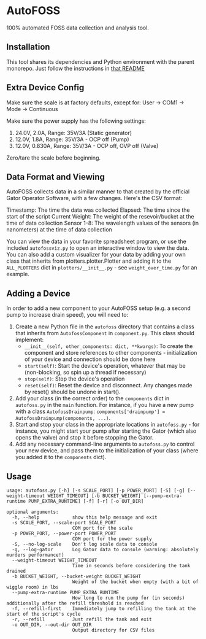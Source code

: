 # AutoFOSS

100% automated FOSS data collection and analysis tool.

## Installation

This tool shares its dependencies and Python environment with the parent monorepo. Just follow the instructions in [that README](../README.md)

## Extra Device Config

Make sure the scale is at factory defaults, except for:
User -> COM1 -> Mode -> Continuous

Make sure the power supply has the following settings:
1. 24.0V, 2.0A, Range: 35V/3A (Static generator)
2. 12.0V, 1.8A, Range: 35V/3A - OCP off (Pump)
3. 12.0V, 0.830A, Range: 35V/3A - OCP off, OVP off (Valve)

Zero/tare the scale before beginning.

## Data Format and Viewing

AutoFOSS collects data in a similar manner to that created by the official Gator Operator Software, with a few changes. Here's the CSV format:

Timestamp: The time the data was collected
Elapsed: The time since the start of the script
Current Weight: The weight of the resevoir/bucket at the time of data collection
Sensor 1-8: The wavelength values of the sensors (in nanometers) at the time of data collection

You can view the data in your favorite spreadsheet program, or use the included `autofossviz.py` to open an interactive window to view the data. You can also add a custom visualizer for your data by adding your own class that inherits from plotters.plotter.Plotter and adding it to the `ALL_PLOTTERS` dict in `plotters/__init__.py` - see `weight_over_time.py` for an example.

## Adding a Device

In order to add a new component to your AutoFOSS setup (e.g. a second pump to increase drain speed), you will need to:

1. Create a new Python file in the `autofoss` directory that contains a class that inherits from `AutofossComponent` in `component.py`. This class should implement:
    - `__init__(self, other_components: dict, **kwargs)`: To create the component and store references to other components - initialization of your device and connection should be done here
    - `start(self)`: Start the device's operation, whatever that may be (non-blocking, so spin up a thread if necessary)
    - `stop(self)`: Stop the device's operation
    - `reset(self)`: Reset the device and disconnect. Any changes made by reset() should be undone in start().
2. Add your class (in the correct order) to the `components` dict in `autofoss.py` in the `main` function. For instance, if you have a new pump with a class `AutofossDrainpump`: `components['drainpump'] = AutofossDrainpump(components, ...)`.
3. Start and stop your class in the appropriate locations in `autofoss.py` - for instance, you might start your pump after starting the Gator (which also opens the valve) and stop it before stopping the Gator.
4. Add any necessary command-line arguments to `autofoss.py` to control your new device, and pass them to the initialization of your class (where you added it to the `components` dict).

## Usage

```plaintext
usage: autofoss.py [-h] [-s SCALE_PORT] [-p POWER_PORT] [-S] [-g] [--weight-timeout WEIGHT_TIMEOUT] [-b BUCKET_WEIGHT] [--pump-extra-runtime PUMP_EXTRA_RUNTIME] [-f] [-r] [-o OUT_DIR]

optional arguments:
  -h, --help            show this help message and exit
  -s SCALE_PORT, --scale-port SCALE_PORT
                        COM port for the scale
  -p POWER_PORT, --power-port POWER_PORT
                        COM port for the power supply
  -S, --no-log-scale    Don't log scale data to console
  -g, --log-gator       Log Gator data to console (warning: absolutely murders performance!)
  --weight-timeout WEIGHT_TIMEOUT
                        Time in seconds before considering the tank drained
  -b BUCKET_WEIGHT, --bucket-weight BUCKET_WEIGHT
                        Weight of the bucket when empty (with a bit of wiggle room) in lbs
  --pump-extra-runtime PUMP_EXTRA_RUNTIME
                        How long to run the pump for (in seconds) additionally after the refill threshold is reached
  -f, --refill-first    Immediately jump to refilling the tank at the start of the script's cycle
  -r, --refill          Just refill the tank and exit
  -o OUT_DIR, --out-dir OUT_DIR
                        Output directory for CSV files
```